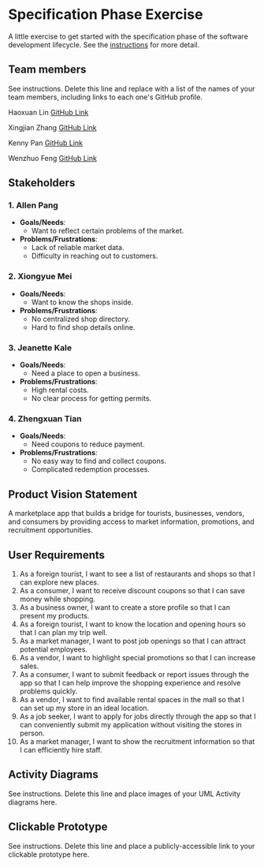 # Specification Phase Exercise

A little exercise to get started with the specification phase of the software development lifecycle. See the [instructions](instructions.md) for more detail.

## Team members

See instructions. Delete this line and replace with a list of the names of your team members, including links to each one's GitHub profile.

Haoxuan Lin [GitHub Link](https://github.com/Echoudexigaigu)

Xingjian Zhang [GitHub Link](https://github.com/ScottZXJ123)

Kenny Pan [GitHub Link](https://github.com/kenny-pan)

Wenzhuo Feng [GitHub Link](https://github.com/BillBBle)

## Stakeholders

### **1. Allen Pang**
- **Goals/Needs**:
  - Want to reflect certain problems of the market.
- **Problems/Frustrations**:
  - Lack of reliable market data.
  - Difficulty in reaching out to customers.

### **2. Xiongyue Mei**
- **Goals/Needs**:
  - Want to know the shops inside.
- **Problems/Frustrations**:
  - No centralized shop directory.
  - Hard to find shop details online.

### **3. Jeanette Kale**
- **Goals/Needs**:
  - Need a place to open a business.
- **Problems/Frustrations**:
  - High rental costs.
  - No clear process for getting permits.

### **4. Zhengxuan Tian**
- **Goals/Needs**:
  - Need coupons to reduce payment.
- **Problems/Frustrations**:
  - No easy way to find and collect coupons.
  - Complicated redemption processes.


## Product Vision Statement

A marketplace app that builds a bridge for tourists, businesses, vendors, and consumers by providing access to market information, promotions, and recruitment opportunities.

## User Requirements

1. As a foreign tourist, I want to see a list of restaurants and shops so that I can explore new places.
2. As a consumer, I want to receive discount coupons so that I can save money while shopping.
3. As a business owner, I want to create a store profile so that I can present my products.
4. As a foreign tourist, I want to know the location and opening hours so that I can plan my trip well.
5. As a market manager, I want to post job openings so that I can attract potential employees.
6. As a vendor, I want to highlight special promotions so that I can increase sales.
7. As a consumer, I want to submit feedback or report issues through the app so that I can help improve the shopping experience and resolve problems quickly.
8. As a vendor, I want to find available rental spaces in the mall so that I can set up my store in an ideal location.
9. As a job seeker, I want to apply for jobs directly through the app so that I can conveniently submit my application without visiting the stores in person.
10. As a market manager, I want to show the recruitment information so that I can efficiently hire staff.

## Activity Diagrams

See instructions. Delete this line and place images of your UML Activity diagrams here.

## Clickable Prototype

See instructions. Delete this line and place a publicly-accessible link to your clickable prototype here.
